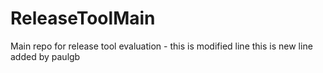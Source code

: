 # ReleaseToolMain
Main repo for release tool evaluation - this is modified line
this is new line 
added by paulgb
